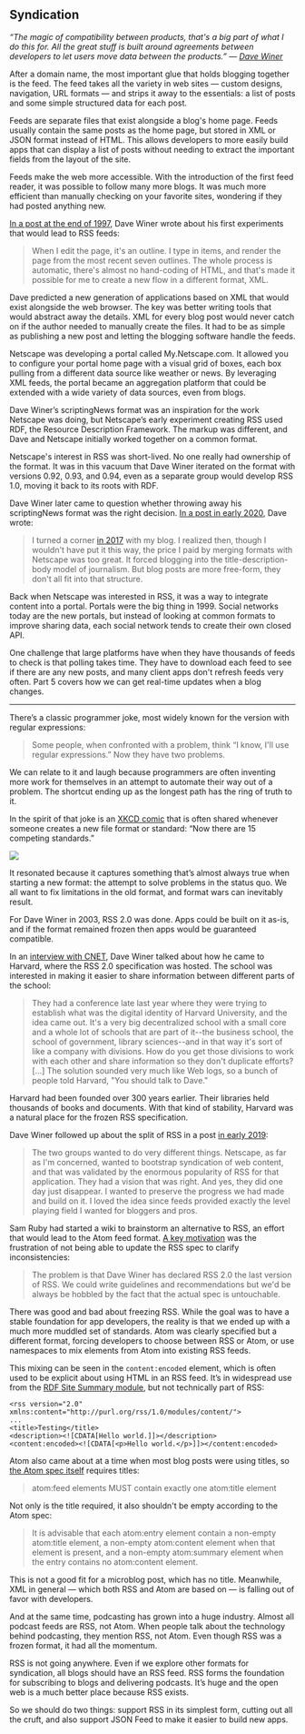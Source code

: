 ## Syndication

_“The magic of compatibility between products, that's a big part of what I do this for. All the great stuff is built around agreements between developers to let users move data between the products.” — [Dave Winer][1]_

After a domain name, the most important glue that holds blogging together is the feed. The feed takes all the variety in web sites — custom designs, navigation, URL formats — and strips it away to the essentials: a list of posts and some simple structured data for each post.

Feeds are separate files that exist alongside a blog's home page. Feeds usually contain the same posts as the home page, but stored in XML or JSON format instead of HTML. This allows developers to more easily build apps that can display a list of posts without needing to extract the important fields from the layout of the site.

Feeds make the web more accessible. With the introduction of the first feed reader, it was possible to follow many more blogs. It was much more efficient than manually checking on your favorite sites, wondering if they had posted anything new.

[In a post at the end of 1997][2], Dave Winer wrote about his first experiments that would lead to RSS feeds:

> When I edit the page, it's an outline. I type in items, and render the page from the most recent seven outlines. The whole process is automatic, there's almost no hand-coding of HTML, and that's made it possible for me to create a new flow in a different format, XML.

Dave predicted a new generation of applications based on XML that would exist alongside the web browser. The key was better writing tools that would abstract away the details. XML for every blog post would never catch on if the author needed to manually create the files. It had to be as simple as publishing a new post and letting the blogging software handle the feeds.

Netscape was developing a portal called My.Netscape.com. It allowed you to configure your portal home page with a visual grid of boxes, each box pulling from a different data source like weather or news. By leveraging XML feeds, the portal became an aggregation platform that could be extended with a wide variety of data sources, even from blogs.

Dave Winer’s scriptingNews format was an inspiration for the work Netscape was doing, but Netscape’s early experiment creating RSS used RDF, the Resource Description Framework. The markup was different, and Dave and Netscape initially worked together on a common format.

Netscape's interest in RSS was short-lived. No one really had ownership of the format. It was in this vacuum that Dave Winer iterated on the format with versions 0.92, 0.93, and 0.94, even as a separate group would develop RSS 1.0, moving it back to its roots with RDF.

Dave Winer later came to question whether throwing away his scriptingNews format was the right decision. [In a post in early 2020][3], Dave wrote:

> I turned a corner [in 2017][4] with my blog. I realized then, though I wouldn't have put it this way, the price I paid by merging formats with Netscape was too great. It forced blogging into the title-description-body model of journalism. But blog posts are more free-form, they don't all fit into that structure.

Back when Netscape was interested in RSS, it was a way to integrate content into a portal. Portals were the big thing in 1999. Social networks today are the new portals, but instead of looking at common formats to improve sharing data, each social network tends to create their own closed API.

One challenge that large platforms have when they have thousands of feeds to check is that polling takes time. They have to download each feed to see if there are any new posts, and many client apps don't refresh feeds very often. Part 5 covers how we can get real-time updates when a blog changes.

---- 

There’s a classic programmer joke, most widely known for the version with regular expressions:

> Some people, when confronted with a problem, think “I know, I'll use regular expressions.” Now they have two problems.

We can relate to it and laugh because programmers are often inventing more work for themselves in an attempt to automate their way out of a problem. The shortcut ending up as the longest path has the ring of truth to it.

In the spirit of that joke is an [XKCD comic][5] that is often shared whenever someone creates a new file format or standard: “Now there are 15 competing standards.”

![][image-1]

It resonated because it captures something that’s almost always true when starting a new format: the attempt to solve problems in the status quo. We all want to fix limitations in the old format, and format wars can inevitably result.

For Dave Winer in 2003, RSS 2.0 was done. Apps could be built on it as-is, and if the format remained frozen then apps would be guaranteed compatible.

In an [interview with CNET][6], Dave Winer talked about how he came to Harvard, where the RSS 2.0 specification was hosted. The school was interested in making it easier to share information between different parts of the school:

> They had a conference late last year where they were trying to establish what was the digital identity of Harvard University, and the idea came out. It's a very big decentralized school with a small core and a whole lot of schools that are part of it--the business school, the school of government, library sciences--and in that way it's sort of like a company with divisions. How do you get those divisions to work with each other and share information so they don't duplicate efforts? […] The solution sounded very much like Web logs, so a bunch of people told Harvard, "You should talk to Dave."

Harvard had been founded over 300 years earlier. Their libraries held thousands of books and documents. With that kind of stability, Harvard was a natural place for the frozen RSS specification.

Dave Winer followed up about the split of RSS in a post [in early 2019][7]:

> The two groups wanted to do very different things. Netscape, as far as I'm concerned, wanted to bootstrap syndication of web content, and that was validated by the enormous popularity of RSS for that application. They had a vision that was right. And yes, they did one day just disappear. I wanted to preserve the progress we had made and build on it. I loved the idea since feeds provided exactly the level playing field I wanted for bloggers and pros.

Sam Ruby had started a wiki to brainstorm an alternative to RSS, an effort that would lead to the Atom feed format. [A key motivation][8] was the frustration of not being able to update the RSS spec to clarify inconsistencies:

> The problem is that Dave Winer has declared RSS 2.0 the last version of RSS. We could write guidelines and recommendations but we'd be always be hobbled by the fact that the actual spec is untouchable.

There was good and bad about freezing RSS. While the goal was to have a stable foundation for app developers, the reality is that we ended up with a much more muddled set of standards. Atom was clearly specified but a different format, forcing developers to choose between RSS or Atom, or use namespaces to mix elements from Atom into existing RSS feeds.

This mixing can be seen in the `content:encoded` element, which is often used to be explicit about using HTML in an RSS feed. It’s in widespread use from the [RDF Site Summary module][9], but not technically part of RSS:

	<rss version="2.0" xmlns:content="http://purl.org/rss/1.0/modules/content/">
	...
	<title>Testing</title>
	<description><![CDATA[Hello world.]]></description>
	<content:encoded><![CDATA[<p>Hello world.</p>]]></content:encoded>

Atom also came about at a time when most blog posts were using titles, so [the Atom spec itself][10] requires titles:

> atom:feed elements MUST contain exactly one atom:title element

Not only is the title required, it also shouldn't be empty according to the Atom spec:

> It is advisable that each atom:entry element contain a non-empty atom:title element, a non-empty atom:content element when that element is present, and a non-empty atom:summary element when the entry contains no atom:content element.

This is not a good fit for a microblog post, which has no title. Meanwhile, XML in general — which both RSS and Atom are based on — is falling out of favor with developers.

And at the same time, podcasting has grown into a huge industry. Almost all podcast feeds are RSS, not Atom. When people talk about the technology behind podcasting, they mention RSS, not Atom. Even though RSS was a frozen format, it had all the momentum.

RSS is not going anywhere. Even if we explore other formats for syndication, all blogs should have an RSS feed. RSS forms the foundation for subscribing to blogs and delivering podcasts. It’s huge and the open web is a much better place because RSS exists.

So we should do two things: support RSS in its simplest form, cutting out all the cruft, and also support JSON Feed to make it easier to build new apps.

[1]:	http://scripting.com/2015/01/03/theMagicOfWorkingTogether.html
[2]:	http://scripting.com/davenet/1997/12/15/scriptingNewsInXML.html
[3]:	http://scripting.com/2020/01/19/145834.html?title=imRethinkingRssNow
[4]:	http://scripting.com/2017/05/05/iWantMyOldBlogBack.html
[5]:	https://xkcd.com/927/
[6]:	https://www.cnet.com/news/blogging-comes-to-harvard/
[7]:	http://scripting.com/2019/01/10.html#a200132
[8]:	http://www.intertwingly.net/wiki/pie/Motivation
[9]:	https://web.resource.org/rss/1.0/modules/content/
[10]:	https://tools.ietf.org/html/rfc4287

[image-1]:	https://book.micro.blog/uploads/2019/9ea8632ac3.png